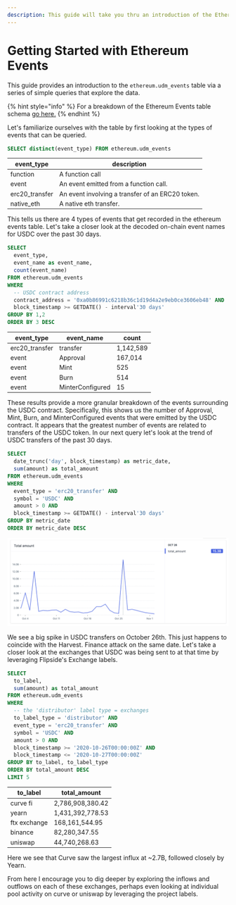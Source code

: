 ```yaml
---
description: This guide will take you thru an introduction of the Ethereum events table.
---
```


# Getting Started with Ethereum Events

This guide provides an introduction to the `ethereum.udm_events` table via a series of simple queries that explore the data.

{% hint style="info" %}
For a breakdown of the Ethereum Events table schema [go here.](broken-reference)
{% endhint %}

Let's familiarize ourselves with the table by first looking at the types of events that can be queried.

```sql
SELECT distinct(event_type) FROM ethereum.udm_events 
```

| event\_type     | description                                      |
| --------------- | ------------------------------------------------ |
| function        | A function call                                  |
| event           | An event emitted from a function call.           |
| erc20\_transfer | An event involving a transfer of an ERC20 token. |
| native\_eth     | A native eth transfer.                           |

This tells us there are 4 types of events that get recorded in the ethereum events table. Let's take a closer look at the decoded on-chain event names for USDC over the past 30 days.

```sql
SELECT 
  event_type,
  event_name as event_name,
  count(event_name)
FROM ethereum.udm_events
WHERE 
  -- USDC contract address
  contract_address = '0xa0b86991c6218b36c1d19d4a2e9eb0ce3606eb48' AND
  block_timestamp >= GETDATE() - interval'30 days'
GROUP BY 1,2
ORDER BY 3 DESC
```

| event\_type     | event\_name      | count     |
| --------------- | ---------------- | --------- |
| erc20\_transfer | transfer         | 1,142,589 |
| event           | Approval         | 167,014   |
| event           | Mint             | 525       |
| event           | Burn             | 514       |
| event           | MinterConfigured | 15        |

These results provide a more granular breakdown of the events surrounding the USDC contract. Specifically, this shows us the number of Approval, Mint, Burn, and MinterConfigured events that were emitted by the USDC contract. It appears that the greatest number of events are related to transfers of the USDC token. In our next query let's look at the trend of USDC transfers of the past 30 days.

```sql
SELECT 
  date_trunc('day', block_timestamp) as metric_date,
  sum(amount) as total_amount
FROM ethereum.udm_events
WHERE 
  event_type = 'erc20_transfer' AND
  symbol = 'USDC' AND
  amount > 0 AND
  block_timestamp >= GETDATE() - interval'30 days'
GROUP BY metric_date
ORDER BY metric_date DESC
```

![](<../../../.gitbook/assets/Screen Shot 2020-11-01 at 10.30.54 PM.png>)

We see a big spike in USDC transfers on October 26th. This just happens to coincide with the Harvest. Finance attack on the same date. Let's take a closer look at the exchanges that USDC was being sent to at that time by leveraging Flipside's Exchange labels.

```sql
SELECT 
  to_label,
  sum(amount) as total_amount
FROM ethereum.udm_events
WHERE
  -- the 'distributor' label type = exchanges 
  to_label_type = 'distributor' AND
  event_type = 'erc20_transfer' AND
  symbol = 'USDC' AND
  amount > 0 AND
  block_timestamp >= '2020-10-26T00:00:00Z' AND
  block_timestamp <= '2020-10-27T00:00:00Z'
GROUP BY to_label, to_label_type
ORDER BY total_amount DESC
LIMIT 5
```

| to\_label    | total\_amount    |
| ------------ | ---------------- |
| curve fi     | 2,786,908,380.42 |
| yearn        | 1,431,392,778.53 |
| ftx exchange | 168,161,544.95   |
| binance      | 82,280,347.55    |
| uniswap      | 44,740,268.63    |

Here we see that Curve saw the largest influx at \~2.7B, followed closely by Yearn.&#x20;

From here I encourage you to dig deeper by exploring the inflows and outflows on each of these exchanges, perhaps even looking at individual pool activity on curve or uniswap by leveraging the project labels.
